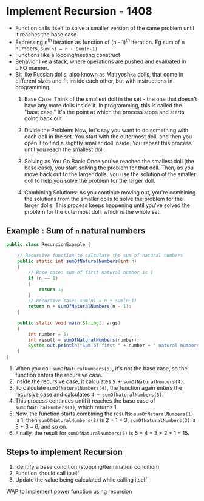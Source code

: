 # Implement Recursion - 1408

- Function calls itself to solve a smaller version of the same problem until it reaches the base case
- Expressing n<sup>th</sup> iteration as function of (n - 1)<sup>th</sup> iteration. Eg sum of n numbers, `Sum(n) = n + Sum(n-1)`
- Functions like a looping/nesting construct
- Behavior like a stack, where operations are pushed and evaluated in LIFO manner.
- Bit like Russian dolls, also known as Matryoshka dolls, that come in different sizes and fit inside each other, but with instructions in programming.
  1. Base Case: Think of the smallest doll in the set - the one that doesn't have any more dolls inside it. In programming, this is called the "base case." It's the point at which the process stops and starts going back out.

  2. Divide the Problem: Now, let's say you want to do something with each doll in the set. You start with the outermost doll, and then you open it to find a slightly smaller doll inside. You repeat this process until you reach the smallest doll.

  3. Solving as You Go Back: Once you've reached the smallest doll (the base case), you start solving the problem for that doll. Then, as you move back out to the larger dolls, you use the solution of the smaller doll to help you solve the problem for the larger doll.

  4. Combining Solutions: As you continue moving out, you're combining the solutions from the smaller dolls to solve the problem for the larger dolls. This process keeps happening until you've solved the problem for the outermost doll, which is the whole set.

## Example :  Sum of `n` natural numbers

```java
public class RecursionExample {

    // Recursive function to calculate the sum of natural numbers
    public static int sumOfNaturalNumbers(int n) 
    {
        // Base case: sum of first natural number is 1
        if (n == 1) 
        {
            return 1;
        }
        // Recursive case: sum(n) = n + sum(n-1)
        return n + sumOfNaturalNumbers(n - 1);
    }

    public static void main(String[] args) 
    {
        int number = 5;
        int result = sumOfNaturalNumbers(number);
        System.out.println("Sum of first " + number + " natural numbers is " + result);
    }
}
```

1. When you call `sumOfNaturalNumbers(5)`, it's not the base case, so the function enters the recursive case.
2. Inside the recursive case, it calculates `5 + sumOfNaturalNumbers(4)`.
3. To calculate `sumOfNaturalNumbers(4)`, the function again enters the recursive case and calculates `4 + sumOfNaturalNumbers(3)`.
4. This process continues until it reaches the base case of `sumOfNaturalNumbers(1)`, which returns 1.
5. Now, the function starts combining the results: `sumOfNaturalNumbers(1)` is 1, then `sumOfNaturalNumbers(2)` is 2 + 1 = 3, `sumOfNaturalNumbers(3)` is 3 + 3 = 6, and so on.
6. Finally, the result for `sumOfNaturalNumbers(5)` is 5 + 4 + 3 + 2 + 1 = 15.

## Steps to implement Recursion

1. Identify a base condition (stopping/termination condition)
2. Function should call itself
3. Update the value being calculated while calling itself

WAP to implement power function using recursion